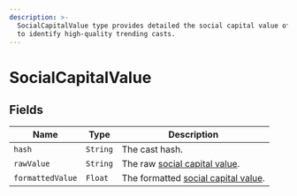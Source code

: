```yaml
---
description: >-
  SocialCapitalValue type provides detailed the social capital value of a cast
  to identify high-quality trending casts.
---
```


# SocialCapitalValue

## Fields

| Name             | Type     | Description                                                                                    |
| ---------------- | -------- | ---------------------------------------------------------------------------------------------- |
| `hash`           | `String` | The cast hash.                                                                                 |
| `rawValue`       | `String` | The raw [social capital value](../../social-capital-value-and-social-capital-scores.md).       |
| `formattedValue` | `Float`  | The formatted [social capital value](../../social-capital-value-and-social-capital-scores.md). |
